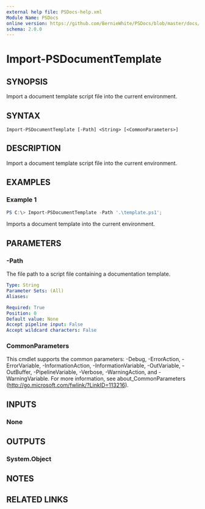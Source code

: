```yaml
---
external help file: PSDocs-help.xml
Module Name: PSDocs
online version: https://github.com/BernieWhite/PSDocs/blob/master/docs/commands/PSDocs/en-US/Import-PSDocumentTemplate.md
schema: 2.0.0
---
```


# Import-PSDocumentTemplate

## SYNOPSIS

Import a document template script file into the current environment.

## SYNTAX

```text
Import-PSDocumentTemplate [-Path] <String> [<CommonParameters>]
```

## DESCRIPTION

Import a document template script file into the current environment.

## EXAMPLES

### Example 1

```powershell
PS C:\> Import-PSDocumentTemplate -Path '.\template.ps1';
```

Imports a document template into the current environment.

## PARAMETERS

### -Path

The file path to a script file containing a documentation template.

```yaml
Type: String
Parameter Sets: (All)
Aliases:

Required: True
Position: 0
Default value: None
Accept pipeline input: False
Accept wildcard characters: False
```

### CommonParameters
This cmdlet supports the common parameters: -Debug, -ErrorAction, -ErrorVariable, -InformationAction, -InformationVariable, -OutVariable, -OutBuffer, -PipelineVariable, -Verbose, -WarningAction, and -WarningVariable. For more information, see about_CommonParameters (http://go.microsoft.com/fwlink/?LinkID=113216).

## INPUTS

### None

## OUTPUTS

### System.Object

## NOTES

## RELATED LINKS
